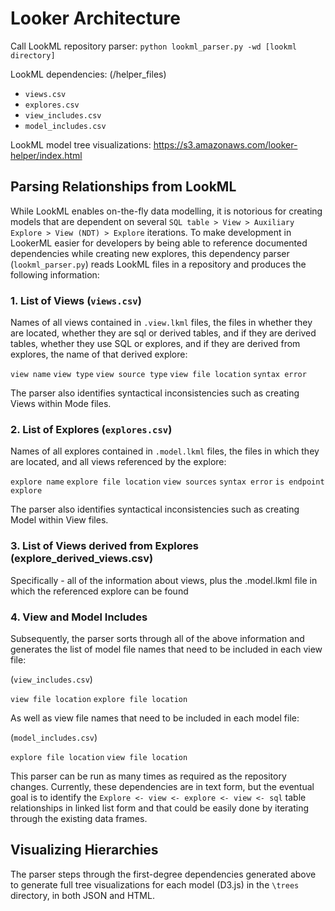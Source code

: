 # Looker Architecture

Call LookML repository parser: `python lookml_parser.py -wd [lookml directory]`

LookML dependencies: (/helper_files)
* `views.csv`
* `explores.csv`
* `view_includes.csv`
* `model_includes.csv`

LookML model tree visualizations:
https://s3.amazonaws.com/looker-helper/index.html

## Parsing Relationships from LookML

While LookML enables on-the-fly data modelling, it is notorious for creating models that are dependent on several `SQL table > View > Auxiliary Explore > View (NDT) > Explore` iterations. To make development in LookerML easier for developers by being able to reference documented dependencies while creating new explores, this dependency parser (`lookml_parser.py`) reads LookML files in a repository and produces the following information:

### 1. List of Views (`views.csv`)
Names of all views contained in `.view.lkml` files, the files in whether they are located, whether they are sql or derived tables, and if they are derived tables, whether they use SQL or explores, and if they are derived from explores, the name of that derived explore:

`view name`
`view type`
`view source type`
`view file location`
`syntax error`

The parser also identifies syntactical inconsistencies such as creating Views within Mode files.

### 2. List of Explores (`explores.csv`)
Names of all explores contained in `.model.lkml` files, the files in which they are located, and all views referenced by the explore:

`explore name`
`explore file location`
`view sources`
`syntax error`
`is endpoint explore`

The parser also identifies syntactical inconsistencies such as creating Model within View files.

### 3. List of Views derived from Explores (explore_derived_views.csv)
Specifically - all of the information about views, plus the .model.lkml file in which the referenced explore can be found

### 4. View and Model Includes
Subsequently, the parser sorts through all of the above information and generates the list of model file names that need to be included in each view file:

(`view_includes.csv`)

`view file location`
`explore file location`

As well as view file names that need to be included in each model file:

(`model_includes.csv`)

`explore file location`
`view file location`

This parser can be run as many times as required as the repository changes. Currently, these dependencies are in text form, but the eventual goal is to identify the `Explore <- view <- explore <- view <- sql` table relationships in linked list form and that could be easily done by iterating through the existing data frames. 

## Visualizing Hierarchies

The parser steps through the first-degree dependencies generated above to generate full tree visualizations for each model (D3.js) in the `\trees` directory, in both JSON and HTML.

